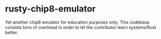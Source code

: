 # rusty-chip8-emulator
Yet another chip8 emulator for education purposes only. 
This codebase consists tons of overhead in order to let the contributor learn systems/Rust better. 
